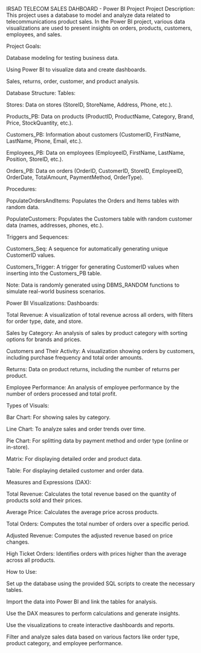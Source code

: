 IRSAD TELECOM SALES DAHBOARD - Power BI Project
Project Description: This project uses a database to model and analyze data related to telecommunications product sales. In the Power BI project, various data visualizations are used to present insights on orders, products, customers, employees, and sales.

Project Goals:

Database modeling for testing business data.

Using Power BI to visualize data and create dashboards.

Sales, returns, order, customer, and product analysis.

Database Structure:
Tables:

Stores: Data on stores (StoreID, StoreName, Address, Phone, etc.).

Products_PB: Data on products (ProductID, ProductName, Category, Brand, Price, StockQuantity, etc.).

Customers_PB: Information about customers (CustomerID, FirstName, LastName, Phone, Email, etc.).

Employees_PB: Data on employees (EmployeeID, FirstName, LastName, Position, StoreID, etc.).

Orders_PB: Data on orders (OrderID, CustomerID, StoreID, EmployeeID, OrderDate, TotalAmount, PaymentMethod, OrderType).

Procedures:

PopulateOrdersAndItems: Populates the Orders and Items tables with random data.

PopulateCustomers: Populates the Customers table with random customer data (names, addresses, phones, etc.).

Triggers and Sequences:

Customers_Seq: A sequence for automatically generating unique CustomerID values.

Customers_Trigger: A trigger for generating CustomerID values when inserting into the Customers_PB table.

Note: Data is randomly generated using DBMS_RANDOM functions to simulate real-world business scenarios.

Power BI Visualizations:
Dashboards:

Total Revenue: A visualization of total revenue across all orders, with filters for order type, date, and store.

Sales by Category: An analysis of sales by product category with sorting options for brands and prices.

Customers and Their Activity: A visualization showing orders by customers, including purchase frequency and total order amounts.

Returns: Data on product returns, including the number of returns per product.

Employee Performance: An analysis of employee performance by the number of orders processed and total profit.

Types of Visuals:

Bar Chart: For showing sales by category.

Line Chart: To analyze sales and order trends over time.

Pie Chart: For splitting data by payment method and order type (online or in-store).

Matrix: For displaying detailed order and product data.

Table: For displaying detailed customer and order data.

Measures and Expressions (DAX):

Total Revenue: Calculates the total revenue based on the quantity of products sold and their prices.

Average Price: Calculates the average price across products.

Total Orders: Computes the total number of orders over a specific period.

Adjusted Revenue: Computes the adjusted revenue based on price changes.

High Ticket Orders: Identifies orders with prices higher than the average across all products.

How to Use:

Set up the database using the provided SQL scripts to create the necessary tables.

Import the data into Power BI and link the tables for analysis.

Use the DAX measures to perform calculations and generate insights.

Use the visualizations to create interactive dashboards and reports.

Filter and analyze sales data based on various factors like order type, product category, and employee performance.












